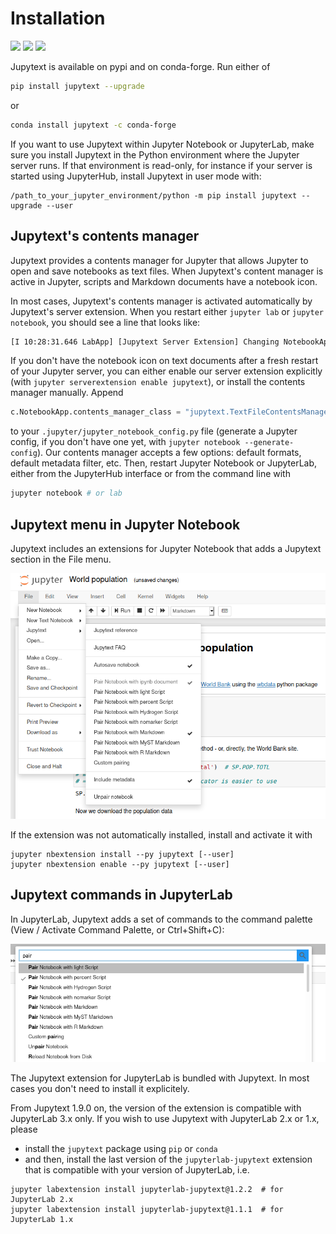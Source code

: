 # Installation

[![](https://img.shields.io/conda/vn/conda-forge/jupytext.svg)](https://anaconda.org/conda-forge/jupytext)
[![](https://img.shields.io/pypi/v/jupytext.svg)](https://pypi.python.org/pypi/jupytext)
[![](https://img.shields.io/pypi/pyversions/jupytext.svg)](https://pypi.python.org/pypi/jupytext)

Jupytext is available on pypi and on conda-forge. Run either of
```bash
pip install jupytext --upgrade
```
or
```bash
conda install jupytext -c conda-forge
```

If you want to use Jupytext within Jupyter Notebook or JupyterLab, make sure you install Jupytext in the Python environment where the Jupyter server runs. If that environment is read-only, for instance if your server is started using JupyterHub, install Jupytext in user mode with:
```
/path_to_your_jupyter_environment/python -m pip install jupytext --upgrade --user
```

## Jupytext's contents manager

Jupytext provides a contents manager for Jupyter that allows Jupyter to open and save notebooks as text files. When Jupytext's content manager is active in Jupyter, scripts and Markdown documents have a notebook icon.

In most cases, Jupytext's contents manager is activated automatically by Jupytext's server extension. When you restart either `jupyter lab` or `jupyter notebook`, you should see a line that looks like:
```bash
[I 10:28:31.646 LabApp] [Jupytext Server Extension] Changing NotebookApp.contents_manager_class from LargeFileManager to jupytext.TextFileContentsManager
```

If you don't have the notebook icon on text documents after a fresh restart of your Jupyter server, you can either enable our server extension explicitly (with `jupyter serverextension enable jupytext`), or install the contents manager manually. Append
```python
c.NotebookApp.contents_manager_class = "jupytext.TextFileContentsManager"
```
to your `.jupyter/jupyter_notebook_config.py` file (generate a Jupyter config, if you don't have one yet, with `jupyter notebook --generate-config`). Our contents manager accepts a few options: default formats, default metadata filter, etc. Then, restart Jupyter Notebook or JupyterLab, either from the JupyterHub interface or from the command line with
```bash
jupyter notebook # or lab
```

## Jupytext menu in Jupyter Notebook

Jupytext includes an extensions for Jupyter Notebook that adds a Jupytext section in the File menu.

![](https://raw.githubusercontent.com/mwouts/jupytext/master/jupytext/nbextension/jupytext_menu.png)

If the extension was not automatically installed, install and activate it with
```
jupyter nbextension install --py jupytext [--user]
jupyter nbextension enable --py jupytext [--user]
```

## Jupytext commands in JupyterLab

In JupyterLab, Jupytext adds a set of commands to the command palette (View / Activate Command Palette, or Ctrl+Shift+C):

![](https://raw.githubusercontent.com/mwouts/jupytext/master/packages/labextension/jupytext_commands.png)

The Jupytext extension for JupyterLab is bundled with Jupytext. In most cases you don't need to install it explicitely.

From Jupytext 1.9.0 on, the version of the extension is compatible with JupyterLab 3.x only. If you wish to use Jupytext with JupyterLab 2.x or 1.x, please
- install the `jupytext` package using `pip` or `conda`
- and then, install the last version of the `jupyterlab-jupytext` extension that is compatible with your version of JupyterLab, i.e.
```
jupyter labextension install jupyterlab-jupytext@1.2.2  # for JupyterLab 2.x
jupyter labextension install jupyterlab-jupytext@1.1.1  # for JupyterLab 1.x
```

